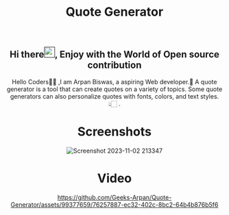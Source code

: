 <h1 align="center"> Quote Generator </h1>

<div align="center">
<br>
<h2 align="center">Hi there<a href=""><img src="https://raw.githubusercontent.com/MartinHeinz/MartinHeinz/master/wave.gif" width="25" height="25"/></a>, Enjoy with the World of Open source contribution </h2>


<p>Hello Coders👨‍💻 ,I am Arpan Biswas, a aspiring Web developer.🤖 A quote generator is a tool that can create quotes on a variety of topics. Some quote generators can also personalize quotes with fonts, colors, and text styles.👆🏻 .</p>


# Screenshots
![Screenshot 2023-11-02 213347](https://github.com/Geeks-Arpan/Quote-Generator/assets/99377659/e791b5b6-0a64-4ea4-94c3-db5dca9f4280)
# Video
https://github.com/Geeks-Arpan/Quote-Generator/assets/99377659/76257887-ec32-402c-8bc2-64b4b876b5f6